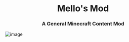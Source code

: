 <h1 align="center">Mello's Mod</h1>
<h3 align="center">A General Minecraft Content Mod</h3>

![image](https://github.com/Mellozx/MellosMod/Textures/icon-mellosmod)



